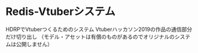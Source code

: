 # Redis-Vtuberシステム
HDRPでVtuberつくるためのシステム
Vtuberハッカソン2019の作品の通信部分だけ切り出し
（モデル・アセットは有償のものがあるのでオリジナルのシステムは公開しません）